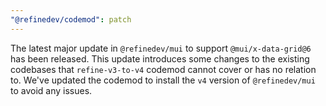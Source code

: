 ```yaml
---
"@refinedev/codemod": patch
---
```


The latest major update in `@refinedev/mui` to support `@mui/x-data-grid@6` has been released. This update introduces some changes to the existing codebases that `refine-v3-to-v4` codemod cannot cover or has no relation to. We've updated the codemod to install the `v4` version of `@refinedev/mui` to avoid any issues.